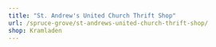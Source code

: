 ```yaml
---
title: "St. Andrew's United Church Thrift Shop"
url: /spruce-grove/st-andrews-united-church-thrift-shop/
shop: Kramladen
---
```

